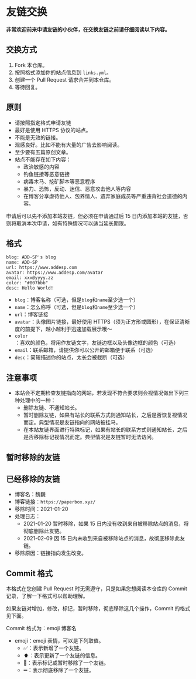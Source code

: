 # 友链交换

**非常欢迎前来申请友链的小伙伴，在交换友链之前请仔细阅读以下内容。**

## 交换方式

1. Fork 本仓库。
2. 按照格式添加你的站点信息到 `links.yml`。
3. 创建一个 Pull Request 请求合并到本仓库。
4. 等待回复。

## 原则

+ 请按照指定格式申请友链
+ 最好是使用 HTTPS 协议的站点。
+ 不能是无效的链接。
+ 观感良好。比如不能有大量的广告去影响阅读。
+ 至少要有五篇原创文章。
+ 站点不能存在如下内容：
  + 政治敏感的内容
  + 钓鱼链接等恶意链接
  + 病毒木马、挖矿脚本等恶意程序
  + 暴力、恐怖，反动、迷信、恶意攻击他人等内容
  + 在博客分享虐待他人、包养情人、遗弃家庭成员等严重违背社会道德的内容。

申请后可以先不添加本站友链，但必须在申请通过后 15 日内添加本站的友链，否则将取消本次申请，如有特殊情况可以适当延长期限。

## 格式

```
blog: ADD-SP's blog
name: ADD-SP
url: https://www.addesp.com
avatar: https://www.addesp.com/avatar
email: xxx@yyyy.zz
color: "#007bbb"
desc: Hello World!
```

+ `blog`：博客名称（可选，但是`blog`和`name`至少选一个）
+ `name`：怎么称呼（可选，但是`blog`和`name`至少选一个）
+ `url`：博客链接
+ `avatar`：头像图片链接，最好使用 HTTPS（须为正方形或圆形），在保证清晰度的前提下，越小越利于迅速加载展示哦～
+ `color`：喜欢的颜色，将用作友链文字，友链边框以及头像边框的颜色（可选）
+ `email`：联系邮箱，请提供你可以公开的邮箱便于联系（可选）
+ `desc`：简短描述你的站点，太长会被截断（可选）

## 注意事项

+ 本站会不定期检查友链指向的网站，若发现不符合要求则会视情况做出下列三种处理中的一种：
  + 删除友链、不通知站长。
  + 暂时删除友链，如果有站长的联系方式则通知站长，之后是否恢复视情况而定。典型情况是友链指向的网站被挂马。
  + 在本站友链界面进行特殊标记，如果有站长的联系方式则通知站长，之后是否移除标记视情况而定。典型情况是友链暂时无法访问。

## 暂时移除的友链

## 已经移除的友链

+ 博客名：魏巍
+ 博客链接：`https://paperbox.xyz/`
+ 移除时间：2021-01-20
+ 处理日志：
  + 2021-01-20 暂时移除，如果 15 日内没有收到来自被移除站点的消息，将彻底删除此友链。
  + 2021-02-09 因 15 日内未收到来自被移除站点的消息，故彻底移除此友链。
+ 移除原因：链接指向发生改变。

## Commit 格式

本格式在您创建 Pull Request 时无需遵守，只是如果您想阅读本仓库的 Commit 记录，了解一下格式可以帮助理解。

如果友链对增加，修改，标记，暂时移除，彻底移除这几个操作，Commit 的格式见下面。

Commit 格式为：emoji 博客名

+ emoji：emoji 表情，可以是下列取值。
  + :white_check_mark:：表示新增了一个友链。
  + :arrow_up:：表示更新了一个友链的信息。
  + :triangular_flag_on_post:：表示标记或暂时移除了一个友链。
  + :heavy_minus_sign:：表示彻底移除了一个友链。
